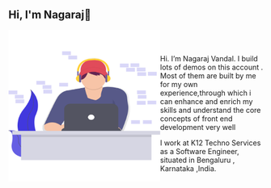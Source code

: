 ## Hi, I'm Nagaraj👋 

<img src="./Images/coder.svg" align="left" alt="Image That shows A guy Coding" width="300px" height="300px">
<br />
<br />


Hi. I’m Nagaraj Vandal. I build lots of demos on this account . Most of them are built by me for my own experience,through which i can enhance and enrich my skills
and understand the core concepts of front end development very well

I work at K12 Techno Services as a Software Engineer, situated in Bengaluru , Karnataka ,India.
